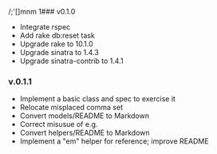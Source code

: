 /;'[]mnm      1### v0.1.0
* Integrate rspec
* Add rake db:reset task
* Upgrade rake to 10.1.0
* Upgrade sinatra to 1.4.3
* Upgrade sinatra-contrib to 1.4.1

### v.0.1.1
* Implement a basic class and spec to exercise it
* Relocate misplaced comma set
* Convert models/README to Markdown
* Correct misusue of e.g.
* Convert helpers/README to Markdown
* Implement a "em" helper for reference; improve README
